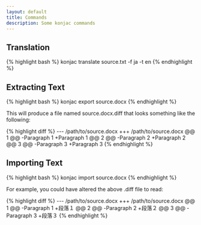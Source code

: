 ```yaml
---
layout: default
title: Commands
description: Some konjac commands
---
```


## Translation

{% highlight bash %}
konjac translate source.txt -f ja -t en
{% endhighlight %}

## Extracting Text

{% highlight bash %}
konjac export source.docx
{% endhighlight %}

This will produce a file named source.docx.diff that looks something like the
following:

{% highlight diff %}
--- /path/to/source.docx
+++ /path/to/source.docx
@@ 1 @@
-Paragraph 1
+Paragraph 1
@@ 2 @@
-Paragraph 2
+Paragraph 2
@@ 3 @@
-Paragraph 3
+Paragraph 3
{% endhighlight %}

## Importing Text

{% highlight bash %}
konjac import source.docx
{% endhighlight %}

For example, you could have altered the above .diff file to read:

{% highlight diff %}
--- /path/to/source.docx
+++ /path/to/source.docx
@@ 1 @@
-Paragraph 1
+段落１
@@ 2 @@
-Paragraph 2
+段落２
@@ 3 @@
-Paragraph 3
+段落３
{% endhighlight %}
